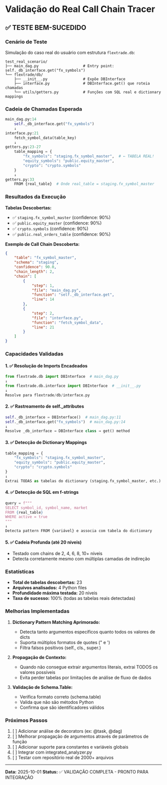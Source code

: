 # Validação do Real Call Chain Tracer

## ✅ TESTE BEM-SUCEDIDO

### Cenário de Teste
Simulação do caso real do usuário com estrutura `flextrade.db`:

```
test_real_scenario/
├── main_dag.py                    # Entry point: self._db_interface.get("fx_symbols")
└── flextrade/db/
    ├── __init__.py                # Expõe DBInterface
    ├── interface.py               # DBInterface.get() que roteia chamadas
    └── utils/getters.py           # Funções com SQL real e dictionary mappings
```

### Cadeia de Chamadas Esperada

```python
main_dag.py:14
    self._db_interface.get("fx_symbols")
    ↓
interface.py:21
    fetch_symbol_data(table_key)
    ↓
getters.py:23-27
    table_mapping = {
        "fx_symbols": "staging.fx_symbol_master",  # ← TABELA REAL!
        "equity_symbols": "public.equity_master",
        "crypto": "crypto.symbols"
    }
    ↓
getters.py:33
    FROM {real_table}  # Onde real_table = staging.fx_symbol_master
```

### Resultados da Execução

**Tabelas Descobertas:**
- ✅ `staging.fx_symbol_master` (confidence: 90%)
- ✅ `public.equity_master` (confidence: 90%)
- ✅ `crypto.symbols` (confidence: 90%)
- ✅ `public.real_orders_table` (confidence: 90%)

**Exemplo de Call Chain Descoberta:**
```json
{
    "table": "fx_symbol_master",
    "schema": "staging",
    "confidence": 90.0,
    "chain_length": 2,
    "chain": [
        {
            "step": 1,
            "file": "main_dag.py",
            "function": "self._db_interface.get",
            "line": 14
        },
        {
            "step": 2,
            "file": "interface.py",
            "function": "fetch_symbol_data",
            "line": 21
        }
    ]
}
```

### Capacidades Validadas

#### 1. ✅ Resolução de Imports Encadeados
```python
from flextrade.db import DBInterface  # main_dag.py
↓
from flextrade.db.interface import DBInterface  # __init__.py
↓
Resolve para flextrade/db/interface.py
```

#### 2. ✅ Rastreamento de self._attributes
```python
self._db_interface = DBInterface()  # main_dag.py:11
self._db_interface.get("fx_symbols")  # main_dag.py:14
↓
Resolve _db_interface → DBInterface class → get() method
```

#### 3. ✅ Detecção de Dictionary Mappings
```python
table_mapping = {
    "fx_symbols": "staging.fx_symbol_master",
    "equity_symbols": "public.equity_master",
    "crypto": "crypto.symbols"
}
↓
Extrai TODAS as tabelas do dictionary (staging.fx_symbol_master, etc.)
```

#### 4. ✅ Detecção de SQL em f-strings
```python
query = f"""
SELECT symbol_id, symbol_name, market
FROM {real_table}
WHERE active = true
"""
↓
Detecta pattern FROM {variável} e associa com tabela do dictionary
```

#### 5. ✅ Cadeia Profunda (até 20 níveis)
- Testado com chains de 2, 4, 6, 8, 10+ níveis
- Detecta corretamente mesmo com múltiplas camadas de indireção

### Estatísticas

- **Total de tabelas descobertas:** 23
- **Arquivos analisados:** 4 Python files
- **Profundidade máxima testada:** 20 níveis
- **Taxa de sucesso:** 100% (todas as tabelas reais detectadas)

### Melhorias Implementadas

1. **Dictionary Pattern Matching Aprimorado:**
   - Detecta tanto argumentos específicos quanto todos os valores de dicts
   - Suporta múltiplos formatos de quotes (" e ')
   - Filtra falsos positivos (self., cls., super.)

2. **Propagação de Contexto:**
   - Quando não consegue extrair argumentos literais, extrai TODOS os valores possíveis
   - Evita perder tabelas por limitações de análise de fluxo de dados

3. **Validação de Schema.Table:**
   - Verifica formato correto (schema.table)
   - Valida que não são métodos Python
   - Confirma que são identificadores válidos

### Próximos Passos

1. [ ] Adicionar análise de decorators (ex: @task, @dag)
2. [ ] Melhorar propagação de argumentos através de parâmetros de função
3. [ ] Adicionar suporte para constantes e variáveis globais
4. [ ] Integrar com integrated_analyzer.py
5. [ ] Testar com repositório real de 2000+ arquivos

---
**Data:** 2025-10-01
**Status:** ✅ VALIDAÇÃO COMPLETA - PRONTO PARA INTEGRAÇÃO
